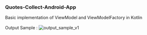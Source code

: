 ### Quotes-Collect-Android-App
Basic implementation of ViewModel and ViewModelFactory in Kotlin
</br>
</br>
Output Sample : 
![output_sample_v1](https://user-images.githubusercontent.com/59821647/116893748-f2734800-ac4e-11eb-9dec-dbd0687b6f16.png)
